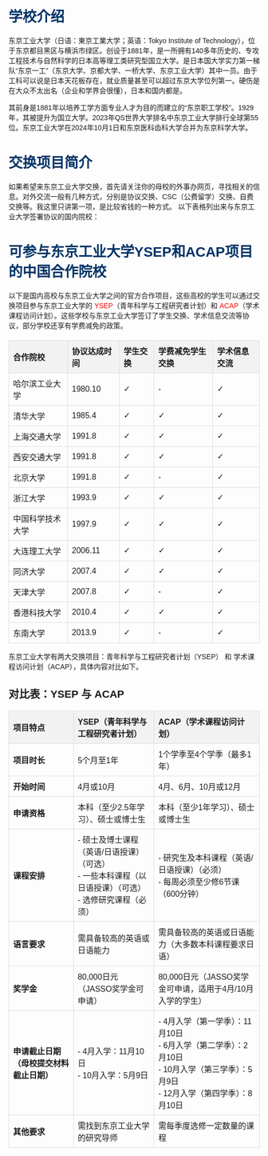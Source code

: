 # 学校介绍
东京工业大学（日语：東京工業大学；英语：Tokyo Institute of Technology），位于东京都目黑区与横浜市绿区。创设于1881年，是一所拥有140多年历史的、专攻工程技术与自然科学的日本高等理工类研究型国立大学。是日本国大学实力第一梯队“东京一工”（东京大学、京都大学、一桥大学、东京工业大学）其中一员。由于工科可以说是日本天花板存在，就业质量甚至可以超过东京大学位列第一。硬伤是在大众不太出名（企业和学界会很懂），日本和国内都是。

其前身是1881年以培养工学方面专业人才为目的而建立的“东京职工学校”。1929年，其被提升为国立大学。2023年QS世界大学排名中东京工业大学排行全球第55位。东京工业大学在2024年10月1日和东京医科齿科大学合并为东京科学大学。
# 交换项目简介
如果希望来东京工业大学交换，首先请关注你的母校的外事办网页，寻找相关的信息。对外交流一般有几种方式，分别是协议交换、CSC（公费留学）交换、自费交换等。我这里只讲第一项，是比较省钱的一种方式。
以下表格列出来与东京工业大学签署协议的国内院校：
<html lang="zh">
<head>
    <meta charset="UTF-8">
    <meta name="viewport" content="width=device-width, initial-scale=1.0">
    <title>东京工业大学YSEP与ACAP合作学校</title>
    <style>
        body {
            font-family: Arial, sans-serif;
            margin: 20px;
        }
        h1 {
            color: #003366;
        }
        table {
            width: 100%;
            border-collapse: collapse;
            margin-top: 20px;
        }
        th, td {
            border: 1px solid #dddddd;
            padding: 8px;
            text-align: left;
        }
        th {
            background-color: #f2f2f2;
        }
    </style>
</head>
<body>

<h1>可参与东京工业大学YSEP和ACAP项目的中国合作院校</h1>

<p>以下是国内高校与东京工业大学之间的官方合作项目，这些高校的学生可以通过交换项目参与东京工业大学的 <span style="color:red;">YSEP</span>（青年科学与工程研究者计划）和 <span style="color:red;">ACAP</span>（学术课程访问计划）。这些学校与东京工业大学签订了学生交换、学术信息交流等协议，部分学校还享有学费减免的政策。</p>

<table>
    <tr>
        <th>合作院校</th>
        <th>协议达成时间</th>
        <th>学生交换</th>
        <th>学费减免学生交换</th>
        <th>学术信息交流</th>
    </tr>
    <tr>
        <td>哈尔滨工业大学</td>
        <td>1980.10</td>
        <td>✓</td>
        <td>-</td>
        <td>✓</td>
    </tr>
    <tr>
        <td>清华大学</td>
        <td>1985.4</td>
        <td>✓</td>
        <td>✓</td>
        <td>✓</td>
    </tr>
    <tr>
        <td>上海交通大学</td>
        <td>1991.8</td>
        <td>✓</td>
        <td>✓</td>
        <td>✓</td>
    </tr>
    <tr>
        <td>西安交通大学</td>
        <td>1991.8</td>
        <td>✓</td>
        <td>✓</td>
        <td>✓</td>
    </tr>
    <tr>
        <td>北京大学</td>
        <td>1991.8</td>
        <td>✓</td>
        <td>-</td>
        <td>✓</td>
    </tr>
    <tr>
        <td>浙江大学</td>
        <td>1993.9</td>
        <td>✓</td>
        <td>✓</td>
        <td>✓</td>
    </tr>
    <tr>
        <td>中国科学技术大学</td>
        <td>1997.9</td>
        <td>✓</td>
        <td>✓</td>
        <td>✓</td>
    </tr>
    <tr>
        <td>大连理工大学</td>
        <td>2006.11</td>
        <td>✓</td>
        <td>✓</td>
        <td>✓</td>
    </tr>
    <tr>
        <td>同济大学</td>
        <td>2007.4</td>
        <td>✓</td>
        <td>✓</td>
        <td>✓</td>
    </tr>
    <tr>
        <td>天津大学</td>
        <td>2007.8</td>
        <td>✓</td>
        <td>-</td>
        <td>✓</td>
    </tr>
    <tr>
        <td>香港科技大学</td>
        <td>2010.4</td>
        <td>✓</td>
        <td>✓</td>
        <td>✓</td>
    </tr>
    <tr>
        <td>东南大学</td>
        <td>2013.9</td>
        <td>✓</td>
        <td>-</td>
        <td>✓</td>
    </tr>
</table>

</body>
</html>

东京工业大学有两大交换项目：<span class="highlight">青年科学与工程研究者计划（YSEP）</span> 和 <span class="highlight">学术课程访问计划（ACAP）</span>，具体内容对比如下。

<h2>对比表：YSEP 与 ACAP</h2>

<table>
    <tr>
        <th>项目特点</th>
        <th>YSEP（青年科学与工程研究者计划）</th>
        <th>ACAP（学术课程访问计划）</th>
    </tr>
    <tr>
        <td><b>项目时长</b></td>
        <td>5个月至1年</td>
        <td>1个学季至4个学季（最多1年）</td>
    </tr>
    <tr>
        <td><b>开始时间</b></td>
        <td>4月或10月</td>
        <td>4月、6月、10月或12月</td>
    </tr>
    <tr>
        <td><b>申请资格</b></td>
        <td>本科（至少2.5年学习）、硕士或博士生</td>
        <td>本科（至少1年学习）、硕士或博士生</td>
    </tr>
    <tr>
        <td><b>课程安排</b></td>
        <td>
            - 硕士及博士课程（英语/日语授课）（可选）<br>
            - 一些本科课程（以日语授课）（可选）<br>
            - 选修研究课程（必须）
        </td>
        <td>
            - 研究生及本科课程（英语/日语授课）（必须）<br>
            - 每周必须至少修6节课（600分钟）
        </td>
    </tr>
    <tr>
        <td><b>语言要求</b></td>
        <td>需具备较高的英语或日语能力</td>
        <td>需具备较高的英语或日语能力（大多数本科课程要求日语）</td>
    </tr>
    <tr>
        <td><b>奖学金</b></td>
        <td>80,000日元（JASSO奖学金可申请）</td>
        <td>80,000日元（JASSO奖学金可申请，适用于4月/10月入学的学生）</td>
    </tr>
    <tr>
        <td><b>申请截止日期（母校提交材料截止日期）</b></td>
        <td>
            - 4月入学：11月10日<br>
            - 10月入学：5月9日
        </td>
        <td>
            - 4月入学（第一学季）：11月10日<br>
            - 6月入学（第二学季）：2月10日<br>
            - 10月入学（第三学季）：5月9日<br>
            - 12月入学（第四学季）：8月10日
        </td>
    </tr>
    <tr>
        <td><b>其他要求</b></td>
        <td>需找到东京工业大学的研究导师</td>
        <td>需每季度选修一定数量的课程</td>
    </tr>
</table>
